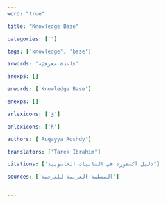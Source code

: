 ```yaml
---
word: "true"

title: "Knowledge Base"

categories: ['']

tags: ['knowledge', 'base']

arwords: 'قاعدة معرفيّة'

arexps: []

enwords: ['Knowledge Base']

enexps: []

arlexicons: ['ق']

enlexicons: ['K']

authors: ['Ruqayya Roshdy']

translators: ['Tarek Ibrahim']

citations: ['دليل أكسفورد في السانيات الحاسوبية']

sources: ['المنظمة العربية للترجمة']


---
```

